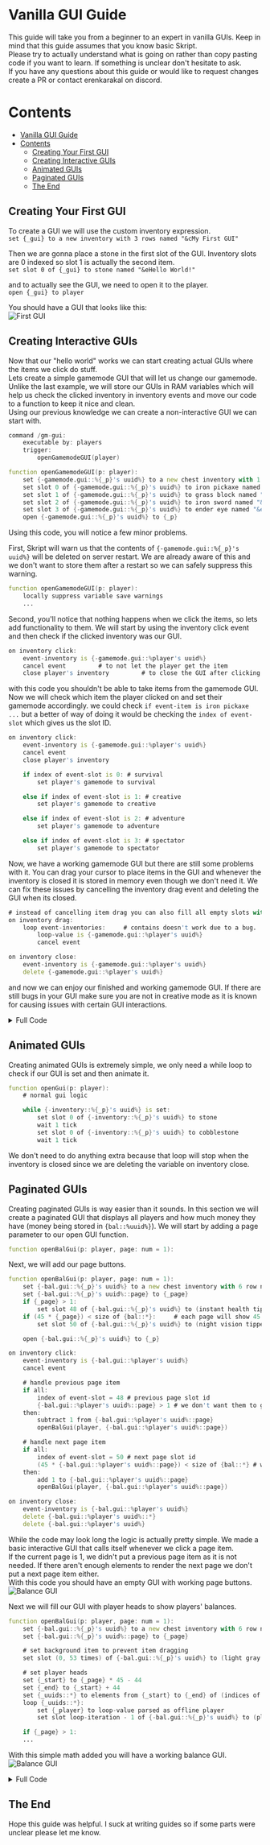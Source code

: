 # Vanilla GUI Guide
This guide will take you from a beginner to an expert in vanilla GUIs. Keep in mind that this guide assumes that you know basic Skript.\
Please try to actually understand what is going on rather than copy pasting code if you want to learn. If something is unclear don't hesitate to ask.\
If you have any questions about this guide or would like to request changes create a PR or contact erenkarakal on discord.

# Contents
- [Vanilla GUI Guide](#vanilla-gui-guide)
- [Contents](#contents)
  - [Creating Your First GUI](#creating-your-first-gui)
  - [Creating Interactive GUIs](#creating-interactive-guis)
  - [Animated GUIs](#animated-guis)
  - [Paginated GUIs](#paginated-guis)
  - [The End](#the-end)

## Creating Your First GUI
To create a GUI we will use the custom inventory expression.\
`set {_gui} to a new inventory with 3 rows named "&cMy First GUI"`

Then we are gonna place a stone in the first slot of the GUI. Inventory slots are 0 indexed so slot 1 is actually the second item.\
`set slot 0 of {_gui} to stone named "&eHello World!"`

and to actually see the GUI, we need to open it to the player.\
`open {_gui} to player`

You should have a GUI that looks like this:\
![First GUI](./assets/gui/1.png)

## Creating Interactive GUIs
Now that our "hello world" works we can start creating actual GUIs where the items we click do stuff.\
Lets create a simple gamemode GUI that will let us change our gamemode.
Unlike the last example, we will store our GUIs in RAM variables which will help us check the clicked inventory in inventory events and move our code to a function to keep it nice and clean.\
Using our previous knowledge we can create a non-interactive GUI we can start with.
```d
command /gm-gui:
    executable by: players
    trigger:
        openGamemodeGUI(player)

function openGamemodeGUI(p: player):
    set {-gamemode.gui::%{_p}'s uuid%} to a new chest inventory with 1 row named "Gamemode"
    set slot 0 of {-gamemode.gui::%{_p}'s uuid%} to iron pickaxe named "&eSurvival"
    set slot 1 of {-gamemode.gui::%{_p}'s uuid%} to grass block named "&eCreative"
    set slot 2 of {-gamemode.gui::%{_p}'s uuid%} to iron sword named "&eAdventure"
    set slot 3 of {-gamemode.gui::%{_p}'s uuid%} to ender eye named "&eSpectator"
    open {-gamemode.gui::%{_p}'s uuid%} to {_p}
```
Using this code, you will notice a few minor problems.

First, Skript will warn us that the contents of `{-gamemode.gui::%{_p}'s uuid%}` will be deleted on server restart. We are already aware of this and we don't want to store them after a restart so we can safely suppress this warning.
```d
function openGamemodeGUI(p: player):
    locally suppress variable save warnings
    ...
```

Second, you'll notice that nothing happens when we click the items, so lets add functionality to them.
We will start by using the inventory click event and then check if the clicked inventory was our GUI.
```d
on inventory click:
    event-inventory is {-gamemode.gui::%player's uuid%}
    cancel event         # to not let the player get the item
    close player's inventory         # to close the GUI after clicking
```
with this code you shouldn't be able to take items from the gamemode GUI. Now we will check which item the player clicked on and set their gamemode accordingly.
we could check `if event-item is iron pickaxe ...` but a better of way of doing it would be checking the `index of event-slot` which gives us the slot ID.
```d
on inventory click:
    event-inventory is {-gamemode.gui::%player's uuid%}
    cancel event
    close player's inventory

    if index of event-slot is 0: # survival
        set player's gamemode to survival

    else if index of event-slot is 1: # creative
        set player's gamemode to creative

    else if index of event-slot is 2: # adventure
        set player's gamemode to adventure

    else if index of event-slot is 3: # spectator
        set player's gamemode to spectator
```
Now, we have a working gamemode GUI but there are still some problems with it. You can drag your cursor to place items in the GUI and whenever the inventory is closed it is stored in memory even though we don't need it. We can fix these issues by cancelling the inventory drag event and deleting the GUI when its closed.

```d
# instead of cancelling item drag you can also fill all empty slots with a background item
on inventory drag:
    loop event-inventories:     # contains doesn't work due to a bug.
        loop-value is {-gamemode.gui::%player's uuid%}
        cancel event

on inventory close:
    event-inventory is {-gamemode.gui::%player's uuid%}
    delete {-gamemode.gui::%player's uuid%}
```
and now we can enjoy our finished and working gamemode GUI. If there are still bugs in your GUI make sure you are not in creative mode as it is known for causing issues with certain GUI interactions.
<details markdown='1'>
<summary>Full Code</summary>

```d
command /gm-gui:
    executable by: players
    trigger:
        openGamemodeGUI(player)

function openGamemodeGUI(p: player):
    locally suppress variable save warnings
    set {-gamemode.gui::%{_p}'s uuid%} to a new chest inventory with 1 row named "Gamemode"
    set slot 0 of {-gamemode.gui::%{_p}'s uuid%} to iron pickaxe named "&eSurvival"
    set slot 1 of {-gamemode.gui::%{_p}'s uuid%} to grass block named "&eCreative"
    set slot 2 of {-gamemode.gui::%{_p}'s uuid%} to iron sword named "&eAdventure"
    set slot 3 of {-gamemode.gui::%{_p}'s uuid%} to ender eye named "&eSpectator"
    open {-gamemode.gui::%{_p}'s uuid%} to {_p}

on inventory click:
    event-inventory is {-gamemode.gui::%player's uuid%}
    cancel event
    close player's inventory

    if index of event-slot is 0: # survival
        set player's gamemode to survival

    else if index of event-slot is 1: # creative
        set player's gamemode to creative

    else if index of event-slot is 2: # adventure
        set player's gamemode to adventure

    else if index of event-slot is 3: # spectator
        set player's gamemode to spectator

on inventory drag:
    loop event-inventories:
        loop-value is {-gamemode.gui::%player's uuid%}
        cancel event

on inventory close:
    event-inventory is {-gamemode.gui::%player's uuid%}
    delete {-gamemode.gui::%player's uuid%}
```
</details>

## Animated GUIs
Creating animated GUIs is extremely simple, we only need a while loop to check if our GUI is set and then animate it.
```d
function openGui(p: player):
    # normal gui logic

    while {-inventory::%{_p}'s uuid%} is set:
        set slot 0 of {-inventory::%{_p}'s uuid%} to stone
        wait 1 tick
        set slot 0 of {-inventory::%{_p}'s uuid%} to cobblestone
        wait 1 tick
```
We don't need to do anything extra because that loop will stop when the inventory is closed since we are deleting the variable on inventory close.

## Paginated GUIs
Creating paginated GUIs is way easier than it sounds. In this section we will create a paginated GUI that displays all players and how much money they have (money being stored in `{bal::%uuid%}`). We will start by adding a page parameter to our open GUI function.
```d
function openBalGui(p: player, page: num = 1):
```
Next, we will add our page buttons.
```d
function openBalGui(p: player, page: num = 1):
    set {-bal.gui::%{_p}'s uuid%} to a new chest inventory with 6 row named "Balances (Page %{_page}%)"
    set {-bal.gui::%{_p}'s uuid%::page} to {_page}
    if {_page} > 1:
        set slot 48 of {-bal.gui::%{_p}'s uuid%} to (instant health tipped arrow) named "&cPrevious Page"
    if (45 * {_page}) < size of {bal::*}:     # each page will show 45 elements
        set slot 50 of {-bal.gui::%{_p}'s uuid%} to (night vision tipped arrow) named "&aNext Page"

    open {-bal.gui::%{_p}'s uuid%} to {_p}

on inventory click:
    event-inventory is {-bal.gui::%player's uuid%}
    cancel event

    # handle previous page item
    if all:
        index of event-slot = 48 # previous page slot id
        {-bal.gui::%player's uuid%::page} > 1 # we don't want them to go to page 0
    then:
        subtract 1 from {-bal.gui::%player's uuid%::page}
        openBalGui(player, {-bal.gui::%player's uuid%::page})

    # handle next page item
    if all:
        index of event-slot = 50 # next page slot id
        (45 * {-bal.gui::%player's uuid%::page}) < size of {bal::*} # we don't want them to go to an empty page
    then:
        add 1 to {-bal.gui::%player's uuid%::page}
        openBalGui(player, {-bal.gui::%player's uuid%::page})

on inventory close:
    event-inventory is {-bal.gui::%player's uuid%}
    delete {-bal.gui::%player's uuid%::*}
    delete {-bal.gui::%player's uuid%}
```
While the code may look long the logic is actually pretty simple. We made a basic interactive GUI that calls itself whenever we click a page item.\
If the current page is 1, we didn't put a previous page item as it is not needed. If there aren't enough elements to render the next page we don't put a next page item either.\
With this code you should have an empty GUI with working page buttons.\
![Balance GUI](./assets/gui/2.png)

Next we will fill our GUI with player heads to show players' balances.
```d
function openBalGui(p: player, page: num = 1):
    set {-bal.gui::%{_p}'s uuid%} to a new chest inventory with 6 row named "Balances (Page %{_page}%)"
    set {-bal.gui::%{_p}'s uuid%::page} to {_page}

    # set background item to prevent item dragging
    set slot (0, 53 times) of {-bal.gui::%{_p}'s uuid%} to (light gray stained glass pane named "&f" with all item flags)

    # set player heads
    set {_start} to {_page} * 45 - 44
    set {_end} to {_start} + 44
    set {_uuids::*} to elements from {_start} to {_end} of (indices of {bal::*})
    loop {_uuids::*}:
        set {_player} to loop-value parsed as offline player
        set slot loop-iteration - 1 of {-bal.gui::%{_p}'s uuid%} to (player skull named "&e%{_player} ? loop-value%" with lore "&f%{bal::%loop-value%}%")

    if {_page} > 1:
    ...
```
With this simple math added you will have a working balance GUI.\
![Balance GUI](./assets/gui/3.png)

<details markdown='1'>
<summary>Full Code</summary>

```d
function openBalGui(p: player, page: num = 1):
    set {-bal.gui::%{_p}'s uuid%} to a new chest inventory with 6 row named "Balances (Page %{_page}%)"
    set {-bal.gui::%{_p}'s uuid%::page} to {_page}

        # set background item to prevent item dragging
    set slot (0, 53 times) of {-bal.gui::%{_p}'s uuid%} to (light gray stained glass pane named "&f" with all item flags)

        # set player heads
    set {_start} to {_page} * 45 - 44
    set {_end} to {_start} + 44
    set {_uuids::*} to elements from {_start} to {_end} of (indices of {bal::*})
    loop {_uuids::*}:
        set {_player} to loop-value parsed as offline player
        set slot loop-iteration - 1 of {-bal.gui::%{_p}'s uuid%} to (player skull named "&e%{_player} ? loop-value%" with lore "&f%{bal::%loop-value%}%")

    if {_page} > 1:
        set slot 48 of {-bal.gui::%{_p}'s uuid%} to (instant health tipped arrow) named "&cPrevious Page"
    if (45 * {_page}) < size of {bal::*}:     # each page will show 45 elements
        set slot 50 of {-bal.gui::%{_p}'s uuid%} to (night vision tipped arrow) named "&aNext Page"

    open {-bal.gui::%{_p}'s uuid%} to {_p}

on inventory click:
    event-inventory is {-bal.gui::%player's uuid%}
    cancel event

    # handle previous page item
    if all:
        index of event-slot = 48 # previous page slot id
        {-bal.gui::%player's uuid%::page} > 1 # we don't want them to go to page 0
    then:
        subtract 1 from {-bal.gui::%player's uuid%::page}
        openBalGui(player, {-bal.gui::%player's uuid%::page})

    # handle next page item
    if all:
        index of event-slot = 50 # next page slot id
        (45 * {-bal.gui::%player's uuid%::page}) < size of {bal::*} # we don't want them to go to an empty page
    then:
        add 1 to {-bal.gui::%player's uuid%::page}
        openBalGui(player, {-bal.gui::%player's uuid%::page})

on inventory close:
    event-inventory is {-bal.gui::%player's uuid%}
    delete {-bal.gui::%player's uuid%::*}
    delete {-bal.gui::%player's uuid%}
```
</details>

## The End
Hope this guide was helpful. I suck at writing guides so if some parts were unclear please let me know.
